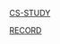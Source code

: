 <a href="https://github.com/empodi/CS-study" target="_blank" >CS-STUDY</a>

<a href="https://fragrant-chameleon-864.notion.site/fed561c388b54941ba9739990172c4ce" target="_blank"> RECORD </a>
